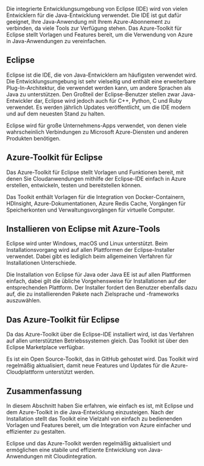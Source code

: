 Die integrierte Entwicklungsumgebung von Eclipse (IDE) wird von vielen Entwicklern für die Java-Entwicklung verwendet. Die IDE ist gut dafür geeignet, Ihre Java-Anwendung mit Ihrem Azure-Abonnement zu verbinden, da viele Tools zur Verfügung stehen. Das Azure-Toolkit für Eclipse stellt Vorlagen und Features bereit, um die Verwendung von Azure in Java-Anwendungen zu vereinfachen.

## <a name="eclipse"></a>Eclipse

Eclipse ist die IDE, die von Java-Entwicklern am häufigsten verwendet wird. Die Entwicklungsumgebung ist sehr vielseitig und enthält eine erweiterbare Plug-In-Architektur, die verwendet werden kann, um andere Sprachen als Java zu unterstützen. Den Großteil der Eclipse-Benutzer stellen zwar Java-Entwickler dar, Eclipse wird jedoch auch für C++, Python, C und Ruby verwendet. Es werden jährlich Updates veröffentlicht, um die IDE modern und auf dem neuesten Stand zu halten.

Eclipse wird für große Unternehmens-Apps verwendet, von denen viele wahrscheinlich Verbindungen zu Microsoft Azure-Diensten und anderen Produkten benötigen.

## <a name="azure-toolkit-for-eclipse"></a>Azure-Toolkit für Eclipse

Das Azure-Toolkit für Eclipse stellt Vorlagen und Funktionen bereit, mit denen Sie Cloudanwendungen mithilfe der Eclipse-IDE einfach in Azure erstellen, entwickeln, testen und bereitstellen können.

Das Toolkit enthält Vorlagen für die Integration von Docker-Containern, HDInsight, Azure-Dokumentationen, Azure Redis Cache, Vorgängen für Speicherkonten und Verwaltungsvorgängen für virtuelle Computer.

## <a name="installation-of-eclipse-with-azure-tooling"></a>Installieren von Eclipse mit Azure-Tools

Eclipse wird unter Windows, macOS und Linux unterstützt. Beim Installationsvorgang wird auf allen Plattformen der Eclipse-Installer verwendet. Dabei gibt es lediglich beim allgemeinen Verfahren für Installationen Unterschiede.

Die Installation von Eclipse für Java oder Java EE ist auf allen Plattformen einfach, dabei gilt die übliche Vorgehensweise für Installationen auf der entsprechenden Plattform. Der Installer fordert den Benutzer ebenfalls dazu auf, die zu installierenden Pakete nach Zielsprache und -frameworks auszuwählen.

## <a name="the-azure-toolkit-for-eclipse"></a>Das Azure-Toolkit für Eclipse

Da das Azure-Toolkit über die Eclipse-IDE installiert wird, ist das Verfahren auf allen unterstützten Betriebssystemen gleich. Das Toolkit ist über den Eclipse Marketplace verfügbar.

Es ist ein Open Source-Toolkit, das in GitHub gehostet wird. Das Toolkit wird regelmäßig aktualisiert, damit neue Features und Updates für die Azure-Cloudplattform unterstützt werden.

## <a name="summary"></a>Zusammenfassung

In diesem Abschnitt haben Sie erfahren, wie einfach es ist, mit Eclipse und dem Azure-Toolkit in die Java-Entwicklung einzusteigen. Nach der Installation stellt das Toolkit eine Vielzahl von einfach zu bedienenden Vorlagen und Features bereit, um die Integration von Azure einfacher und effizienter zu gestalten.

Eclipse und das Azure-Toolkit werden regelmäßig aktualisiert und ermöglichen eine stabile und effiziente Entwicklung von Java-Anwendungen mit Cloudintegration.
